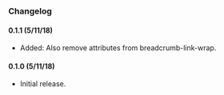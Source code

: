 ### Changelog

#### 0.1.1 (5/11/18)
* Added: Also remove attributes from breadcrumb-link-wrap.

#### 0.1.0 (5/11/18)
* Initial release.
